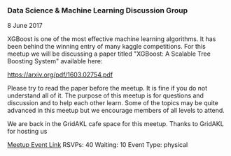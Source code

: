 ### Data Science & Machine Learning Discussion Group
8 June 2017

XGBoost is one of the most effective machine learning algorithms. It has been behind the winning entry of many kaggle competitions. For this meetup we will be discussing a paper titled "XGBoost: A Scalable Tree Boosting System" available here:

https://arxiv.org/pdf/1603.02754.pdf

Please try to read the paper before the meetup. It is fine if you do not understand all of it. The purpose of this meetup is for questions and discussion and to help each other learn. Some of the topics may be quite advanced in this meetup but we encourage members of all levels to attend.

We are back in the GridAKL cafe space for this meetup. Thanks to GridAKL for hosting us

[Meetup Event Link](https://www.meetup.com/Data-Science-Discussion-Auckland/events/239502725)
RSVPs: 40
Waiting: 10
Event Type: physical
